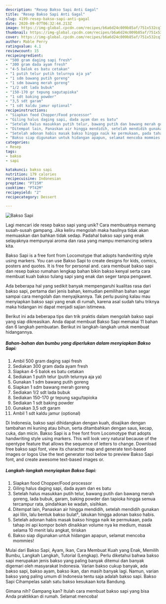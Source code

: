 ```yaml
---
description: "Resep Bakso Sapi Anti Gagal"
title: "Resep Bakso Sapi Anti Gagal"
slug: 4199-resep-bakso-sapi-anti-gagal
date: 2020-09-07T06:32:44.213Z
image: https://img-global.cpcdn.com/recipes/b6a6d24c009b85af/751x532cq70/bakso-sapi-foto-resep-utama.jpg
thumbnail: https://img-global.cpcdn.com/recipes/b6a6d24c009b85af/751x532cq70/bakso-sapi-foto-resep-utama.jpg
cover: https://img-global.cpcdn.com/recipes/b6a6d24c009b85af/751x532cq70/bakso-sapi-foto-resep-utama.jpg
author: Mable Perry
ratingvalue: 4.1
reviewcount: 15
recipeingredient:
- "500 gram daging sapi fresh"
- "300 gram dada ayam fresh"
- "4-5 balok es batu cetakan"
- "1 putih telur putih telurnya aja ya"
- "1 sdm bawang putih goreng"
- "1 sdm bawang merah goreng"
- "1/2 sdt lada bubuk"
- "150-170 gr tepung sagutapioka"
- "1 sdt baking powder"
- "3,5 sdt garam"
- "1 sdt kaldu jamur optional"
recipeinstructions:
- "Siapkan food Chopper/Food processor"
- "Giling halus daging sapi, dada ayam dan es batu"
- "Setelah halus masukkan putih telur, bawang putih dan bawang merah goreng, lada bubuk, garam, baking powder dan tapioka hingga semua tercampur rata, pindahkan ke wadah, sisihkan."
- "Ditempat lain, Panaskan air hingga mendidih, setelah mendidih gunakan api lilin, lalu bentuk bakso bulat², lakukan hingga adonan bakso habis."
- "Setelah adonan habis masak bakso hingga naik ke permukaan, pada tahap ini api kompor boleh dinaikkan volume nya ke medium, masak selama 10 menit lalu angkat, tiriskan"
- "Bakso siap digunakan untuk hidangan apapun, selamat mencoba mommies!"
categories:
- Resep
tags:
- bakso
- sapi

katakunci: bakso sapi 
nutrition: 179 calories
recipecuisine: Indonesian
preptime: "PT15M"
cooktime: "PT42M"
recipeyield: "2"
recipecategory: Dessert

---
```



![Bakso Sapi](https://img-global.cpcdn.com/recipes/b6a6d24c009b85af/751x532cq70/bakso-sapi-foto-resep-utama.jpg)

Lagi mencari ide resep bakso sapi yang unik? Cara membuatnya memang susah-susah gampang. Jika keliru mengolah maka hasilnya tidak akan memuaskan dan bahkan tidak sedap. Padahal bakso sapi yang enak selayaknya mempunyai aroma dan rasa yang mampu memancing selera kita.

Bakso Sapi is a free font from Locomotype that adopts handwriting style using markers. You can use Bakso Sapi to create designs for kids, comics, posters and quotes. It is free for personal and. cara membuat bakso sapi dan resep bakso rumahan lengkap bahan bikin bakso kenyal serta cara membuat kuah bakso tulang sapi yang enak dan seger tanpa pengawet.

Ada beberapa hal yang sedikit banyak mempengaruhi kualitas rasa dari bakso sapi, pertama dari jenis bahan, kemudian pemilihan bahan segar sampai cara mengolah dan menyajikannya. Tak perlu pusing kalau mau menyiapkan bakso sapi yang enak di rumah, karena asal sudah tahu triknya maka hidangan ini dapat menjadi sajian istimewa.


Berikut ini ada beberapa tips dan trik praktis dalam mengolah bakso sapi yang siap dikreasikan. Anda dapat membuat Bakso Sapi memakai 11 bahan dan 6 langkah pembuatan. Berikut ini langkah-langkah untuk membuat hidangannya.

<!--inarticleads1-->

##### Bahan-bahan dan bumbu yang diperlukan dalam menyiapkan Bakso Sapi:

1. Ambil 500 gram daging sapi fresh
1. Sediakan 300 gram dada ayam fresh
1. Siapkan 4-5 balok es batu cetakan
1. Sediakan 1 putih telur (putih telurnya aja ya)
1. Gunakan 1 sdm bawang putih goreng
1. Siapkan 1 sdm bawang merah goreng
1. Sediakan 1/2 sdt lada bubuk
1. Sediakan 150-170 gr tepung sagu/tapioka
1. Sediakan 1 sdt baking powder
1. Gunakan 3,5 sdt garam
1. Ambil 1 sdt kaldu jamur (optional)


Di Indonesia, bakso sapi dihidangkan dengan kuah, disajikan dengan tambahan mi kuning atau bihun, serta ditambahkan dengan saus, kecap, cuka, dan micin. Bakso Sapi is a free font from Locomotype that adopts handwriting style using markers. This will look very natural because of the opentype feature that allows the sequence of letters to change. Download free bakso sapi font, view its character map and generate text-based images or logos Use the text generator tool below to preview Bakso Sapi font, and create awesome text-based images or. 

<!--inarticleads2-->

##### Langkah-langkah menyiapkan Bakso Sapi:

1. Siapkan food Chopper/Food processor
1. Giling halus daging sapi, dada ayam dan es batu
1. Setelah halus masukkan putih telur, bawang putih dan bawang merah goreng, lada bubuk, garam, baking powder dan tapioka hingga semua tercampur rata, pindahkan ke wadah, sisihkan.
1. Ditempat lain, Panaskan air hingga mendidih, setelah mendidih gunakan api lilin, lalu bentuk bakso bulat², lakukan hingga adonan bakso habis.
1. Setelah adonan habis masak bakso hingga naik ke permukaan, pada tahap ini api kompor boleh dinaikkan volume nya ke medium, masak selama 10 menit lalu angkat, tiriskan
1. Bakso siap digunakan untuk hidangan apapun, selamat mencoba mommies!


Mulai dari Bakso Sapi, Ayam, Ikan, Cara Membuat Kuah yang Enak, Memilih Bumbu, Langkah Langkah, Tutorial (Lengkap). Perlu diketahui bahwa bakso sapi merupakan jenis bakso yang paling banyak ditemui dan banyak digemari oleh masyarakat Indonesia. Varian bakso cukup banyak, ada bakso sapi, bakso ayam, bakso ikan, dan masih banyak lagi. Namun, varian bakso yang paling umum di Indonesia tentu saja adalah bakso sapi. Bakso Sapi Cihampelas salah satu bakso kesukaan kota Bandung. 

Gimana nih? Gampang kan? Itulah cara membuat bakso sapi yang bisa Anda praktikkan di rumah. Selamat mencoba!
